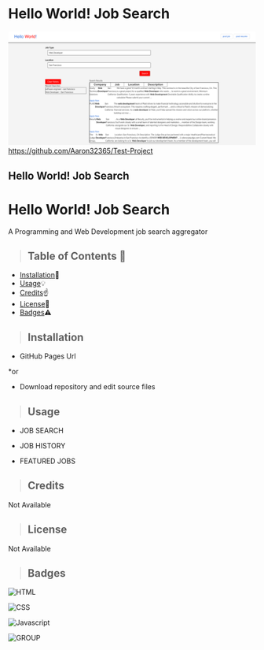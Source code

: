 
# Hello World! Job Search




![Dorian Young](https://github.com/Aaron32365/Hello-World-Job-Search/blob/master/helloWorldSC.png?raw=true)
https://github.com/Aaron32365/Test-Project

<h2>Hello World! Job Search</h2>

# Hello World! Job Search

A Programming and Web Development job search aggregator


>  ## **Table of Contents** :notebook:


* [Installation](#Installation):wrench:
* [Usage](#Usage):bulb:
* [Credits](#Credits):point_up:
* [License](#License):lock_with_ink_pen:
* [Badges](#Badges):warning:



> ## Installation

- GitHub Pages Url

*or

- Download repository and edit source files


> ## Usage

- JOB SEARCH


- JOB HISTORY


- FEATURED JOBS



> ## Credits

Not Available



> ## License

Not Available



> ## Badges

![HTML](https://img.shields.io/badge/HTML-44%25-red)

![CSS](https://img.shields.io/badge/CSS-16%25-purple)

![Javascript](https://img.shields.io/badge/Javascript-39%25-yellow)

![GROUP](https://img.shields.io/badge/GROUP-100%25-green)
